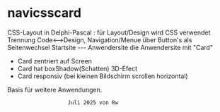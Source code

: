 # navicsscard
CSS-Layout in Delphi-Pascal :
für Layout/Design wird CSS verwendet Trennung Code<-->Design,
Navigation/Menue über Button's als Seitenwechsel
            Startsite --- Anwendersite
die Anwendersite mit "Card"
- Card zentriert auf Screen
- Card hat boxShadow(Schatten)  3D-Efect
- Card responsiv (bei kleinen Bildschirm scrollen horizontal)

Basis für weitere Anwendungen.

                       Juli 2025 von Rw
                       
